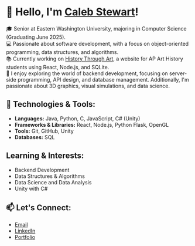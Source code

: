 # 👋 Hello, I'm [Caleb Stewart](https://caleb-stewart.github.io)!

🎓 Senior at Eastern Washington University, majoring in Computer Science (Graduating June 2025).  
💻 Passionate about software development, with a focus on object-oriented programming, data structures, and algorithms.  
📚 Currently working on [History Through Art](https://github.com/caleb-stewart/HistoryThroughArt.com), a website for AP Art History students using React, Node.js, and SQLite.  
🚀 I enjoy exploring the world of backend development, focusing on server-side programming, API design, and database management. Additionally, I'm passionate about 3D graphics, visual simulations, and data science.

## 🔧 Technologies & Tools:
- **Languages:** Java, Python, C, JavaScript, C# (Unity)
- **Frameworks & Libraries:** React, Node.js, Python Flask, OpenGL
- **Tools:** Git, GitHub, Unity
- **Databases:** SQL

## Learning & Interests:
- Backend Development
- Data Structures & Algorithms
- Data Science and Data Analysis
- Unity with C#

## 📫 Let's Connect:
- [Email](calebstew32@hotmail.com)
- [LinkedIn](https://www.linkedin.com/in/caleb-stewart-281594274/)
- [Portfolio](https://caleb-stewart.github.io)
